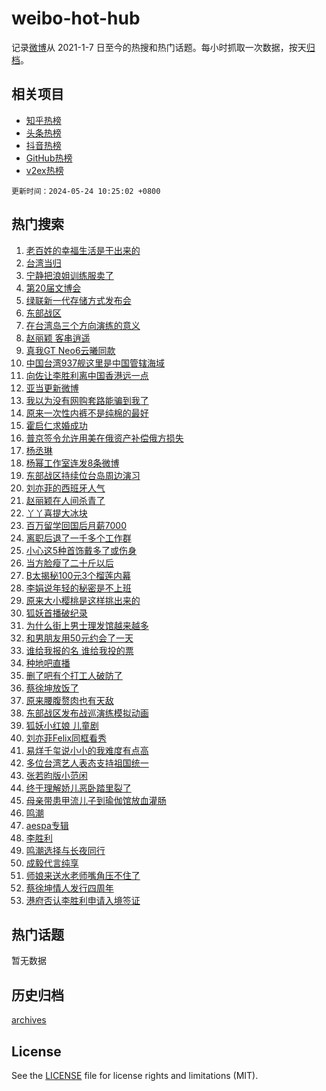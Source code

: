 # weibo-hot-hub

记录[微博](https://www.weibo.com)从 2021-1-7 日至今的热搜和热门话题。每小时抓取一次数据，按天[归档](archives)。

## 相关项目

- [知乎热榜](https://github.com/lonnyzhang423/zhihu-hot-hub)
- [头条热榜](https://github.com/lonnyzhang423/toutiao-hot-hub)
- [抖音热榜](https://github.com/lonnyzhang423/douyin-hot-hub)
- [GitHub热榜](https://github.com/lonnyzhang423/github-hot-hub)
- [v2ex热榜](https://github.com/lonnyzhang423/v2ex-hot-hub)


`更新时间：2024-05-24 10:25:02 +0800`

## 热门搜索

1. [老百姓的幸福生活是干出来的](https://m.weibo.cn/search?containerid=100103type%3D1%26t%3D10%26q%3D%23%E8%80%81%E7%99%BE%E5%A7%93%E7%9A%84%E5%B9%B8%E7%A6%8F%E7%94%9F%E6%B4%BB%E6%98%AF%E5%B9%B2%E5%87%BA%E6%9D%A5%E7%9A%84%23&stream_entry_id=51&isnewpage=1&extparam=seat%3D1%26cate%3D10103%26dgr%3D0%26stream_entry_id%3D51%26filter_type%3Drealtimehot%26q%3D%2523%25E8%2580%2581%25E7%2599%25BE%25E5%25A7%2593%25E7%259A%2584%25E5%25B9%25B8%25E7%25A6%258F%25E7%2594%259F%25E6%25B4%25BB%25E6%2598%25AF%25E5%25B9%25B2%25E5%2587%25BA%25E6%259D%25A5%25E7%259A%2584%2523%26c_type%3D51%26pos%3D0%26display_time%3D1716517501%26pre_seqid%3D171651750126901330929)
1. [台湾当归](https://m.weibo.cn/search?containerid=100103type%3D1%26t%3D10%26q%3D%23%E5%8F%B0%E6%B9%BE%E5%BD%93%E5%BD%92%23&stream_entry_id=31&isnewpage=1&extparam=seat%3D1%26cate%3D5001%26flag%3D1%26realpos%3D1%26dgr%3D0%26lcate%3D5001%26band_rank%3D1%26pos%3D0%26filter_type%3Drealtimehot%26q%3D%2523%25E5%258F%25B0%25E6%25B9%25BE%25E5%25BD%2593%25E5%25BD%2592%2523%26c_type%3D31%26stream_entry_id%3D31%26display_time%3D1716517501%26pre_seqid%3D171651750126901330929)
1. [宁静把浪姐训练服卖了](https://m.weibo.cn/search?containerid=100103type%3D1%26t%3D10%26q%3D%23%E5%AE%81%E9%9D%99%E6%8A%8A%E6%B5%AA%E5%A7%90%E8%AE%AD%E7%BB%83%E6%9C%8D%E5%8D%96%E4%BA%86%23&stream_entry_id=31&isnewpage=1&extparam=seat%3D1%26cate%3D5001%26flag%3D1%26realpos%3D2%26dgr%3D0%26lcate%3D5001%26band_rank%3D2%26pos%3D1%26filter_type%3Drealtimehot%26q%3D%2523%25E5%25AE%2581%25E9%259D%2599%25E6%258A%258A%25E6%25B5%25AA%25E5%25A7%2590%25E8%25AE%25AD%25E7%25BB%2583%25E6%259C%258D%25E5%258D%2596%25E4%25BA%2586%2523%26c_type%3D31%26stream_entry_id%3D31%26display_time%3D1716517501%26pre_seqid%3D171651750126901330929)
1. [第20届文博会](https://m.weibo.cn/search?containerid=100103type%3D1%26t%3D10%26q%3D%23%E7%AC%AC20%E5%B1%8A%E6%96%87%E5%8D%9A%E4%BC%9A%23&stream_entry_id=31&isnewpage=1&extparam=seat%3D1%26cate%3D5001%26flag%3D0%26realpos%3D3%26dgr%3D0%26lcate%3D5001%26band_rank%3D3%26pos%3D2%26filter_type%3Drealtimehot%26q%3D%2523%25E7%25AC%25AC20%25E5%25B1%258A%25E6%2596%2587%25E5%258D%259A%25E4%25BC%259A%2523%26c_type%3D31%26stream_entry_id%3D31%26display_time%3D1716517501%26pre_seqid%3D171651750126901330929)
1. [绿联新一代存储方式发布会](https://m.weibo.cn/search?containerid=100103type%3D1%26t%3D10%26q%3D%23%E7%BB%BF%E8%81%94%E6%96%B0%E4%B8%80%E4%BB%A3%E5%AD%98%E5%82%A8%E6%96%B9%E5%BC%8F%E5%8F%91%E5%B8%83%E4%BC%9A%23&stream_entry_id=31&isnewpage=1&extparam=seat%3D1%26adid%3D237731%26cate%3D5001%26stream_entry_id%3D31%26dgr%3D0%26lcate%3D5001%26topic_ad%3D1%26filter_type%3Drealtimehot%26q%3D%2523%25E7%25BB%25BF%25E8%2581%2594%25E6%2596%25B0%25E4%25B8%2580%25E4%25BB%25A3%25E5%25AD%2598%25E5%2582%25A8%25E6%2596%25B9%25E5%25BC%258F%25E5%258F%2591%25E5%25B8%2583%25E4%25BC%259A%2523%26pos%3D3%26is_ad_pos%3D1%26c_type%3D31%26band_rank%3D4%26display_time%3D1716517501%26pre_seqid%3D171651750126901330929)
1. [东部战区](https://m.weibo.cn/search?containerid=100103type%3D1%26t%3D10%26q%3D%23%E4%B8%9C%E9%83%A8%E6%88%98%E5%8C%BA%23&stream_entry_id=31&isnewpage=1&extparam=seat%3D1%26cate%3D5001%26flag%3D2%26realpos%3D4%26dgr%3D0%26lcate%3D5001%26band_rank%3D4%26pos%3D4%26filter_type%3Drealtimehot%26q%3D%2523%25E4%25B8%259C%25E9%2583%25A8%25E6%2588%2598%25E5%258C%25BA%2523%26c_type%3D31%26stream_entry_id%3D31%26display_time%3D1716517501%26pre_seqid%3D171651750126901330929)
1. [在台湾岛三个方向演练的意义](https://m.weibo.cn/search?containerid=100103type%3D1%26t%3D10%26q%3D%23%E5%9C%A8%E5%8F%B0%E6%B9%BE%E5%B2%9B%E4%B8%89%E4%B8%AA%E6%96%B9%E5%90%91%E6%BC%94%E7%BB%83%E7%9A%84%E6%84%8F%E4%B9%89%23&stream_entry_id=31&isnewpage=1&extparam=seat%3D1%26cate%3D5001%26flag%3D0%26realpos%3D5%26dgr%3D0%26lcate%3D5001%26band_rank%3D5%26pos%3D5%26filter_type%3Drealtimehot%26q%3D%2523%25E5%259C%25A8%25E5%258F%25B0%25E6%25B9%25BE%25E5%25B2%259B%25E4%25B8%2589%25E4%25B8%25AA%25E6%2596%25B9%25E5%2590%2591%25E6%25BC%2594%25E7%25BB%2583%25E7%259A%2584%25E6%2584%258F%25E4%25B9%2589%2523%26c_type%3D31%26stream_entry_id%3D31%26display_time%3D1716517501%26pre_seqid%3D171651750126901330929)
1. [赵丽颖 客串逍遥](https://m.weibo.cn/search?containerid=100103type%3D1%26t%3D10%26q%3D%E8%B5%B5%E4%B8%BD%E9%A2%96+%E5%AE%A2%E4%B8%B2%E9%80%8D%E9%81%A5&stream_entry_id=31&isnewpage=1&extparam=seat%3D1%26cate%3D5001%26flag%3D1%26realpos%3D6%26dgr%3D0%26lcate%3D5001%26band_rank%3D6%26pos%3D6%26filter_type%3Drealtimehot%26q%3D%25E8%25B5%25B5%25E4%25B8%25BD%25E9%25A2%2596%2520%25E5%25AE%25A2%25E4%25B8%25B2%25E9%2580%258D%25E9%2581%25A5%26c_type%3D31%26stream_entry_id%3D31%26display_time%3D1716517501%26pre_seqid%3D171651750126901330929)
1. [真我GT Neo6云曦同款](https://m.weibo.cn/search?containerid=100103type%3D1%26t%3D10%26q%3D%23%E7%9C%9F%E6%88%91GT+Neo6%E4%BA%91%E6%9B%A6%E5%90%8C%E6%AC%BE%23&stream_entry_id=31&isnewpage=1&extparam=seat%3D1%26adid%3D237743%26cate%3D5001%26stream_entry_id%3D31%26dgr%3D0%26lcate%3D5001%26topic_ad%3D1%26filter_type%3Drealtimehot%26q%3D%2523%25E7%259C%259F%25E6%2588%2591GT%2520Neo6%25E4%25BA%2591%25E6%259B%25A6%25E5%2590%258C%25E6%25AC%25BE%2523%26pos%3D7%26is_ad_pos%3D1%26c_type%3D31%26band_rank%3D7%26display_time%3D1716517501%26pre_seqid%3D171651750126901330929)
1. [中国台湾937舰这里是中国管辖海域](https://m.weibo.cn/search?containerid=100103type%3D1%26t%3D10%26q%3D%23%E4%B8%AD%E5%9B%BD%E5%8F%B0%E6%B9%BE937%E8%88%B0%E8%BF%99%E9%87%8C%E6%98%AF%E4%B8%AD%E5%9B%BD%E7%AE%A1%E8%BE%96%E6%B5%B7%E5%9F%9F%23&stream_entry_id=31&isnewpage=1&extparam=seat%3D1%26cate%3D5001%26flag%3D0%26realpos%3D7%26dgr%3D0%26lcate%3D5001%26band_rank%3D7%26pos%3D8%26filter_type%3Drealtimehot%26q%3D%2523%25E4%25B8%25AD%25E5%259B%25BD%25E5%258F%25B0%25E6%25B9%25BE937%25E8%2588%25B0%25E8%25BF%2599%25E9%2587%258C%25E6%2598%25AF%25E4%25B8%25AD%25E5%259B%25BD%25E7%25AE%25A1%25E8%25BE%2596%25E6%25B5%25B7%25E5%259F%259F%2523%26c_type%3D31%26stream_entry_id%3D31%26display_time%3D1716517501%26pre_seqid%3D171651750126901330929)
1. [向佐让李胜利离中国香港远一点](https://m.weibo.cn/search?containerid=100103type%3D1%26t%3D10%26q%3D%23%E5%90%91%E4%BD%90%E8%AE%A9%E6%9D%8E%E8%83%9C%E5%88%A9%E7%A6%BB%E4%B8%AD%E5%9B%BD%E9%A6%99%E6%B8%AF%E8%BF%9C%E4%B8%80%E7%82%B9%23&stream_entry_id=31&isnewpage=1&extparam=seat%3D1%26cate%3D5001%26flag%3D2%26realpos%3D8%26dgr%3D0%26lcate%3D5001%26band_rank%3D8%26pos%3D9%26filter_type%3Drealtimehot%26q%3D%2523%25E5%2590%2591%25E4%25BD%2590%25E8%25AE%25A9%25E6%259D%258E%25E8%2583%259C%25E5%2588%25A9%25E7%25A6%25BB%25E4%25B8%25AD%25E5%259B%25BD%25E9%25A6%2599%25E6%25B8%25AF%25E8%25BF%259C%25E4%25B8%2580%25E7%2582%25B9%2523%26c_type%3D31%26stream_entry_id%3D31%26display_time%3D1716517501%26pre_seqid%3D171651750126901330929)
1. [亚当更新微博](https://m.weibo.cn/search?containerid=100103type%3D1%26t%3D10%26q%3D%23%E4%BA%9A%E5%BD%93%E6%9B%B4%E6%96%B0%E5%BE%AE%E5%8D%9A%23&stream_entry_id=31&isnewpage=1&extparam=seat%3D1%26cate%3D5001%26flag%3D0%26realpos%3D9%26dgr%3D0%26lcate%3D5001%26band_rank%3D9%26pos%3D10%26filter_type%3Drealtimehot%26q%3D%2523%25E4%25BA%259A%25E5%25BD%2593%25E6%259B%25B4%25E6%2596%25B0%25E5%25BE%25AE%25E5%258D%259A%2523%26c_type%3D31%26stream_entry_id%3D31%26display_time%3D1716517501%26pre_seqid%3D171651750126901330929)
1. [我以为没有网购套路能骗到我了](https://m.weibo.cn/search?containerid=100103type%3D1%26t%3D10%26q%3D%23%E6%88%91%E4%BB%A5%E4%B8%BA%E6%B2%A1%E6%9C%89%E7%BD%91%E8%B4%AD%E5%A5%97%E8%B7%AF%E8%83%BD%E9%AA%97%E5%88%B0%E6%88%91%E4%BA%86%23&stream_entry_id=31&isnewpage=1&extparam=seat%3D1%26cate%3D5001%26flag%3D1%26realpos%3D10%26dgr%3D0%26lcate%3D5001%26band_rank%3D10%26pos%3D11%26filter_type%3Drealtimehot%26q%3D%2523%25E6%2588%2591%25E4%25BB%25A5%25E4%25B8%25BA%25E6%25B2%25A1%25E6%259C%2589%25E7%25BD%2591%25E8%25B4%25AD%25E5%25A5%2597%25E8%25B7%25AF%25E8%2583%25BD%25E9%25AA%2597%25E5%2588%25B0%25E6%2588%2591%25E4%25BA%2586%2523%26c_type%3D31%26stream_entry_id%3D31%26display_time%3D1716517501%26pre_seqid%3D171651750126901330929)
1. [原来一次性内裤不是纯棉的最好](https://m.weibo.cn/search?containerid=100103type%3D1%26t%3D10%26q%3D%23%E5%8E%9F%E6%9D%A5%E4%B8%80%E6%AC%A1%E6%80%A7%E5%86%85%E8%A3%A4%E4%B8%8D%E6%98%AF%E7%BA%AF%E6%A3%89%E7%9A%84%E6%9C%80%E5%A5%BD%23&stream_entry_id=31&isnewpage=1&extparam=seat%3D1%26cate%3D5001%26flag%3D0%26realpos%3D11%26dgr%3D0%26lcate%3D5001%26band_rank%3D11%26pos%3D12%26filter_type%3Drealtimehot%26q%3D%2523%25E5%258E%259F%25E6%259D%25A5%25E4%25B8%2580%25E6%25AC%25A1%25E6%2580%25A7%25E5%2586%2585%25E8%25A3%25A4%25E4%25B8%258D%25E6%2598%25AF%25E7%25BA%25AF%25E6%25A3%2589%25E7%259A%2584%25E6%259C%2580%25E5%25A5%25BD%2523%26c_type%3D31%26stream_entry_id%3D31%26display_time%3D1716517501%26pre_seqid%3D171651750126901330929)
1. [霍启仁求婚成功](https://m.weibo.cn/search?containerid=100103type%3D1%26t%3D10%26q%3D%E9%9C%8D%E5%90%AF%E4%BB%81%E6%B1%82%E5%A9%9A%E6%88%90%E5%8A%9F&stream_entry_id=31&isnewpage=1&extparam=seat%3D1%26cate%3D5001%26flag%3D2%26realpos%3D12%26dgr%3D0%26lcate%3D5001%26band_rank%3D12%26pos%3D13%26filter_type%3Drealtimehot%26q%3D%25E9%259C%258D%25E5%2590%25AF%25E4%25BB%2581%25E6%25B1%2582%25E5%25A9%259A%25E6%2588%2590%25E5%258A%259F%26c_type%3D31%26stream_entry_id%3D31%26display_time%3D1716517501%26pre_seqid%3D171651750126901330929)
1. [普京签令允许用美在俄资产补偿俄方损失](https://m.weibo.cn/search?containerid=100103type%3D1%26t%3D10%26q%3D%23%E6%99%AE%E4%BA%AC%E7%AD%BE%E4%BB%A4%E5%85%81%E8%AE%B8%E7%94%A8%E7%BE%8E%E5%9C%A8%E4%BF%84%E8%B5%84%E4%BA%A7%E8%A1%A5%E5%81%BF%E4%BF%84%E6%96%B9%E6%8D%9F%E5%A4%B1%23&stream_entry_id=31&isnewpage=1&extparam=seat%3D1%26cate%3D5001%26flag%3D0%26realpos%3D13%26dgr%3D0%26lcate%3D5001%26band_rank%3D13%26pos%3D14%26filter_type%3Drealtimehot%26q%3D%2523%25E6%2599%25AE%25E4%25BA%25AC%25E7%25AD%25BE%25E4%25BB%25A4%25E5%2585%2581%25E8%25AE%25B8%25E7%2594%25A8%25E7%25BE%258E%25E5%259C%25A8%25E4%25BF%2584%25E8%25B5%2584%25E4%25BA%25A7%25E8%25A1%25A5%25E5%2581%25BF%25E4%25BF%2584%25E6%2596%25B9%25E6%258D%259F%25E5%25A4%25B1%2523%26c_type%3D31%26stream_entry_id%3D31%26display_time%3D1716517501%26pre_seqid%3D171651750126901330929)
1. [杨丞琳](https://m.weibo.cn/search?containerid=100103type%3D1%26t%3D10%26q%3D%E6%9D%A8%E4%B8%9E%E7%90%B3&stream_entry_id=31&isnewpage=1&extparam=seat%3D1%26cate%3D5001%26flag%3D2%26realpos%3D14%26dgr%3D0%26lcate%3D5001%26band_rank%3D14%26pos%3D15%26filter_type%3Drealtimehot%26q%3D%25E6%259D%25A8%25E4%25B8%259E%25E7%2590%25B3%26c_type%3D31%26stream_entry_id%3D31%26display_time%3D1716517501%26pre_seqid%3D171651750126901330929)
1. [杨幂工作室连发8条微博](https://m.weibo.cn/search?containerid=100103type%3D1%26t%3D10%26q%3D%23%E6%9D%A8%E5%B9%82%E5%B7%A5%E4%BD%9C%E5%AE%A4%E8%BF%9E%E5%8F%918%E6%9D%A1%E5%BE%AE%E5%8D%9A%23&stream_entry_id=31&isnewpage=1&extparam=seat%3D1%26cate%3D5001%26flag%3D2%26realpos%3D15%26dgr%3D0%26lcate%3D5001%26band_rank%3D15%26pos%3D16%26filter_type%3Drealtimehot%26q%3D%2523%25E6%259D%25A8%25E5%25B9%2582%25E5%25B7%25A5%25E4%25BD%259C%25E5%25AE%25A4%25E8%25BF%259E%25E5%258F%25918%25E6%259D%25A1%25E5%25BE%25AE%25E5%258D%259A%2523%26c_type%3D31%26stream_entry_id%3D31%26display_time%3D1716517501%26pre_seqid%3D171651750126901330929)
1. [东部战区持续位台岛周边演习](https://m.weibo.cn/search?containerid=100103type%3D1%26t%3D10%26q%3D%23%E4%B8%9C%E9%83%A8%E6%88%98%E5%8C%BA%E6%8C%81%E7%BB%AD%E4%BD%8D%E5%8F%B0%E5%B2%9B%E5%91%A8%E8%BE%B9%E6%BC%94%E4%B9%A0%23&stream_entry_id=31&isnewpage=1&extparam=seat%3D1%26cate%3D5001%26flag%3D1%26realpos%3D16%26dgr%3D0%26lcate%3D5001%26band_rank%3D16%26pos%3D17%26filter_type%3Drealtimehot%26q%3D%2523%25E4%25B8%259C%25E9%2583%25A8%25E6%2588%2598%25E5%258C%25BA%25E6%258C%2581%25E7%25BB%25AD%25E4%25BD%258D%25E5%258F%25B0%25E5%25B2%259B%25E5%2591%25A8%25E8%25BE%25B9%25E6%25BC%2594%25E4%25B9%25A0%2523%26c_type%3D31%26stream_entry_id%3D31%26display_time%3D1716517501%26pre_seqid%3D171651750126901330929)
1. [刘亦菲的西班牙人气](https://m.weibo.cn/search?containerid=100103type%3D1%26t%3D10%26q%3D%23%E5%88%98%E4%BA%A6%E8%8F%B2%E7%9A%84%E8%A5%BF%E7%8F%AD%E7%89%99%E4%BA%BA%E6%B0%94%23&stream_entry_id=31&isnewpage=1&extparam=seat%3D1%26cate%3D5001%26flag%3D1%26realpos%3D17%26dgr%3D0%26lcate%3D5001%26band_rank%3D17%26pos%3D18%26filter_type%3Drealtimehot%26q%3D%2523%25E5%2588%2598%25E4%25BA%25A6%25E8%258F%25B2%25E7%259A%2584%25E8%25A5%25BF%25E7%258F%25AD%25E7%2589%2599%25E4%25BA%25BA%25E6%25B0%2594%2523%26c_type%3D31%26stream_entry_id%3D31%26display_time%3D1716517501%26pre_seqid%3D171651750126901330929)
1. [赵丽颖在人间杀青了](https://m.weibo.cn/search?containerid=100103type%3D1%26t%3D10%26q%3D%23%E8%B5%B5%E4%B8%BD%E9%A2%96%E5%9C%A8%E4%BA%BA%E9%97%B4%E6%9D%80%E9%9D%92%E4%BA%86%23&stream_entry_id=31&isnewpage=1&extparam=seat%3D1%26cate%3D5001%26flag%3D0%26realpos%3D18%26dgr%3D0%26lcate%3D5001%26band_rank%3D18%26pos%3D19%26filter_type%3Drealtimehot%26q%3D%2523%25E8%25B5%25B5%25E4%25B8%25BD%25E9%25A2%2596%25E5%259C%25A8%25E4%25BA%25BA%25E9%2597%25B4%25E6%259D%2580%25E9%259D%2592%25E4%25BA%2586%2523%26c_type%3D31%26stream_entry_id%3D31%26display_time%3D1716517501%26pre_seqid%3D171651750126901330929)
1. [丫丫喜提大冰块](https://m.weibo.cn/search?containerid=100103type%3D1%26t%3D10%26q%3D%23%E4%B8%AB%E4%B8%AB%E5%96%9C%E6%8F%90%E5%A4%A7%E5%86%B0%E5%9D%97%23&stream_entry_id=31&isnewpage=1&extparam=seat%3D1%26cate%3D5001%26flag%3D32768%26realpos%3D19%26dgr%3D0%26lcate%3D5001%26band_rank%3D19%26pos%3D20%26filter_type%3Drealtimehot%26q%3D%2523%25E4%25B8%25AB%25E4%25B8%25AB%25E5%2596%259C%25E6%258F%2590%25E5%25A4%25A7%25E5%2586%25B0%25E5%259D%2597%2523%26c_type%3D31%26stream_entry_id%3D31%26display_time%3D1716517501%26pre_seqid%3D171651750126901330929)
1. [百万留学回国后月薪7000](https://m.weibo.cn/search?containerid=100103type%3D1%26t%3D10%26q%3D%23%E7%99%BE%E4%B8%87%E7%95%99%E5%AD%A6%E5%9B%9E%E5%9B%BD%E5%90%8E%E6%9C%88%E8%96%AA7000%23&stream_entry_id=31&isnewpage=1&extparam=seat%3D1%26cate%3D5001%26flag%3D0%26realpos%3D20%26dgr%3D0%26lcate%3D5001%26band_rank%3D20%26pos%3D21%26filter_type%3Drealtimehot%26q%3D%2523%25E7%2599%25BE%25E4%25B8%2587%25E7%2595%2599%25E5%25AD%25A6%25E5%259B%259E%25E5%259B%25BD%25E5%2590%258E%25E6%259C%2588%25E8%2596%25AA7000%2523%26c_type%3D31%26stream_entry_id%3D31%26display_time%3D1716517501%26pre_seqid%3D171651750126901330929)
1. [离职后退了一千多个工作群](https://m.weibo.cn/search?containerid=100103type%3D1%26t%3D10%26q%3D%23%E7%A6%BB%E8%81%8C%E5%90%8E%E9%80%80%E4%BA%86%E4%B8%80%E5%8D%83%E5%A4%9A%E4%B8%AA%E5%B7%A5%E4%BD%9C%E7%BE%A4%23&stream_entry_id=31&isnewpage=1&extparam=seat%3D1%26cate%3D5001%26flag%3D2%26realpos%3D21%26dgr%3D0%26lcate%3D5001%26band_rank%3D21%26pos%3D22%26filter_type%3Drealtimehot%26q%3D%2523%25E7%25A6%25BB%25E8%2581%258C%25E5%2590%258E%25E9%2580%2580%25E4%25BA%2586%25E4%25B8%2580%25E5%258D%2583%25E5%25A4%259A%25E4%25B8%25AA%25E5%25B7%25A5%25E4%25BD%259C%25E7%25BE%25A4%2523%26c_type%3D31%26stream_entry_id%3D31%26display_time%3D1716517501%26pre_seqid%3D171651750126901330929)
1. [小心这5种首饰戴多了或伤身](https://m.weibo.cn/search?containerid=100103type%3D1%26t%3D10%26q%3D%23%E5%B0%8F%E5%BF%83%E8%BF%995%E7%A7%8D%E9%A6%96%E9%A5%B0%E6%88%B4%E5%A4%9A%E4%BA%86%E6%88%96%E4%BC%A4%E8%BA%AB%23&stream_entry_id=31&isnewpage=1&extparam=seat%3D1%26cate%3D5001%26flag%3D1%26realpos%3D22%26dgr%3D0%26lcate%3D5001%26band_rank%3D22%26pos%3D23%26filter_type%3Drealtimehot%26q%3D%2523%25E5%25B0%258F%25E5%25BF%2583%25E8%25BF%25995%25E7%25A7%258D%25E9%25A6%2596%25E9%25A5%25B0%25E6%2588%25B4%25E5%25A4%259A%25E4%25BA%2586%25E6%2588%2596%25E4%25BC%25A4%25E8%25BA%25AB%2523%26c_type%3D31%26stream_entry_id%3D31%26display_time%3D1716517501%26pre_seqid%3D171651750126901330929)
1. [当方脸瘦了二十斤以后](https://m.weibo.cn/search?containerid=100103type%3D1%26t%3D10%26q%3D%23%E5%BD%93%E6%96%B9%E8%84%B8%E7%98%A6%E4%BA%86%E4%BA%8C%E5%8D%81%E6%96%A4%E4%BB%A5%E5%90%8E%23&stream_entry_id=31&isnewpage=1&extparam=seat%3D1%26cate%3D5001%26flag%3D0%26realpos%3D23%26dgr%3D0%26lcate%3D5001%26band_rank%3D23%26pos%3D24%26filter_type%3Drealtimehot%26q%3D%2523%25E5%25BD%2593%25E6%2596%25B9%25E8%2584%25B8%25E7%2598%25A6%25E4%25BA%2586%25E4%25BA%258C%25E5%258D%2581%25E6%2596%25A4%25E4%25BB%25A5%25E5%2590%258E%2523%26c_type%3D31%26stream_entry_id%3D31%26display_time%3D1716517501%26pre_seqid%3D171651750126901330929)
1. [B太揭秘100元3个榴莲内幕](https://m.weibo.cn/search?containerid=100103type%3D1%26t%3D10%26q%3D%23B%E5%A4%AA%E6%8F%AD%E7%A7%98100%E5%85%833%E4%B8%AA%E6%A6%B4%E8%8E%B2%E5%86%85%E5%B9%95%23&stream_entry_id=31&isnewpage=1&extparam=seat%3D1%26cate%3D5001%26flag%3D0%26realpos%3D24%26dgr%3D0%26lcate%3D5001%26band_rank%3D24%26pos%3D25%26filter_type%3Drealtimehot%26q%3D%2523B%25E5%25A4%25AA%25E6%258F%25AD%25E7%25A7%2598100%25E5%2585%25833%25E4%25B8%25AA%25E6%25A6%25B4%25E8%258E%25B2%25E5%2586%2585%25E5%25B9%2595%2523%26c_type%3D31%26stream_entry_id%3D31%26display_time%3D1716517501%26pre_seqid%3D171651750126901330929)
1. [李娟说年轻的秘密是不上班](https://m.weibo.cn/search?containerid=100103type%3D1%26t%3D10%26q%3D%23%E6%9D%8E%E5%A8%9F%E8%AF%B4%E5%B9%B4%E8%BD%BB%E7%9A%84%E7%A7%98%E5%AF%86%E6%98%AF%E4%B8%8D%E4%B8%8A%E7%8F%AD%23&stream_entry_id=31&isnewpage=1&extparam=seat%3D1%26cate%3D5001%26flag%3D1%26realpos%3D25%26dgr%3D0%26lcate%3D5001%26band_rank%3D25%26pos%3D26%26filter_type%3Drealtimehot%26q%3D%2523%25E6%259D%258E%25E5%25A8%259F%25E8%25AF%25B4%25E5%25B9%25B4%25E8%25BD%25BB%25E7%259A%2584%25E7%25A7%2598%25E5%25AF%2586%25E6%2598%25AF%25E4%25B8%258D%25E4%25B8%258A%25E7%258F%25AD%2523%26c_type%3D31%26stream_entry_id%3D31%26display_time%3D1716517501%26pre_seqid%3D171651750126901330929)
1. [原来大小樱桃是这样挑出来的](https://m.weibo.cn/search?containerid=100103type%3D1%26t%3D10%26q%3D%23%E5%8E%9F%E6%9D%A5%E5%A4%A7%E5%B0%8F%E6%A8%B1%E6%A1%83%E6%98%AF%E8%BF%99%E6%A0%B7%E6%8C%91%E5%87%BA%E6%9D%A5%E7%9A%84%23&stream_entry_id=31&isnewpage=1&extparam=seat%3D1%26cate%3D5001%26flag%3D1%26realpos%3D26%26dgr%3D0%26lcate%3D5001%26band_rank%3D26%26pos%3D27%26filter_type%3Drealtimehot%26q%3D%2523%25E5%258E%259F%25E6%259D%25A5%25E5%25A4%25A7%25E5%25B0%258F%25E6%25A8%25B1%25E6%25A1%2583%25E6%2598%25AF%25E8%25BF%2599%25E6%25A0%25B7%25E6%258C%2591%25E5%2587%25BA%25E6%259D%25A5%25E7%259A%2584%2523%26c_type%3D31%26stream_entry_id%3D31%26display_time%3D1716517501%26pre_seqid%3D171651750126901330929)
1. [狐妖首播破纪录](https://m.weibo.cn/search?containerid=100103type%3D1%26t%3D10%26q%3D%23%E7%8B%90%E5%A6%96%E9%A6%96%E6%92%AD%E7%A0%B4%E7%BA%AA%E5%BD%95%23&stream_entry_id=31&isnewpage=1&extparam=seat%3D1%26cate%3D5001%26flag%3D1%26realpos%3D27%26dgr%3D0%26lcate%3D5001%26band_rank%3D27%26pos%3D28%26filter_type%3Drealtimehot%26q%3D%2523%25E7%258B%2590%25E5%25A6%2596%25E9%25A6%2596%25E6%2592%25AD%25E7%25A0%25B4%25E7%25BA%25AA%25E5%25BD%2595%2523%26c_type%3D31%26stream_entry_id%3D31%26display_time%3D1716517501%26pre_seqid%3D171651750126901330929)
1. [为什么街上男士理发馆越来越多](https://m.weibo.cn/search?containerid=100103type%3D1%26t%3D10%26q%3D%23%E4%B8%BA%E4%BB%80%E4%B9%88%E8%A1%97%E4%B8%8A%E7%94%B7%E5%A3%AB%E7%90%86%E5%8F%91%E9%A6%86%E8%B6%8A%E6%9D%A5%E8%B6%8A%E5%A4%9A%23&stream_entry_id=31&isnewpage=1&extparam=seat%3D1%26cate%3D5001%26flag%3D1%26realpos%3D28%26dgr%3D0%26lcate%3D5001%26band_rank%3D28%26pos%3D29%26filter_type%3Drealtimehot%26q%3D%2523%25E4%25B8%25BA%25E4%25BB%2580%25E4%25B9%2588%25E8%25A1%2597%25E4%25B8%258A%25E7%2594%25B7%25E5%25A3%25AB%25E7%2590%2586%25E5%258F%2591%25E9%25A6%2586%25E8%25B6%258A%25E6%259D%25A5%25E8%25B6%258A%25E5%25A4%259A%2523%26c_type%3D31%26stream_entry_id%3D31%26display_time%3D1716517501%26pre_seqid%3D171651750126901330929)
1. [和男朋友用50元约会了一天](https://m.weibo.cn/search?containerid=100103type%3D1%26t%3D10%26q%3D%23%E5%92%8C%E7%94%B7%E6%9C%8B%E5%8F%8B%E7%94%A850%E5%85%83%E7%BA%A6%E4%BC%9A%E4%BA%86%E4%B8%80%E5%A4%A9%23&stream_entry_id=31&isnewpage=1&extparam=seat%3D1%26cate%3D5001%26flag%3D0%26realpos%3D29%26dgr%3D0%26lcate%3D5001%26band_rank%3D29%26pos%3D30%26filter_type%3Drealtimehot%26q%3D%2523%25E5%2592%258C%25E7%2594%25B7%25E6%259C%258B%25E5%258F%258B%25E7%2594%25A850%25E5%2585%2583%25E7%25BA%25A6%25E4%25BC%259A%25E4%25BA%2586%25E4%25B8%2580%25E5%25A4%25A9%2523%26c_type%3D31%26stream_entry_id%3D31%26display_time%3D1716517501%26pre_seqid%3D171651750126901330929)
1. [谁给我报的名 谁给我投的票](https://m.weibo.cn/search?containerid=100103type%3D1%26t%3D10%26q%3D%E8%B0%81%E7%BB%99%E6%88%91%E6%8A%A5%E7%9A%84%E5%90%8D+%E8%B0%81%E7%BB%99%E6%88%91%E6%8A%95%E7%9A%84%E7%A5%A8&stream_entry_id=31&isnewpage=1&extparam=seat%3D1%26cate%3D5001%26flag%3D0%26realpos%3D30%26dgr%3D0%26lcate%3D5001%26band_rank%3D30%26pos%3D31%26filter_type%3Drealtimehot%26q%3D%25E8%25B0%2581%25E7%25BB%2599%25E6%2588%2591%25E6%258A%25A5%25E7%259A%2584%25E5%2590%258D%2520%25E8%25B0%2581%25E7%25BB%2599%25E6%2588%2591%25E6%258A%2595%25E7%259A%2584%25E7%25A5%25A8%26c_type%3D31%26stream_entry_id%3D31%26display_time%3D1716517501%26pre_seqid%3D171651750126901330929)
1. [种地吧直播](https://m.weibo.cn/search?containerid=100103type%3D1%26t%3D10%26q%3D%E7%A7%8D%E5%9C%B0%E5%90%A7%E7%9B%B4%E6%92%AD&stream_entry_id=31&isnewpage=1&extparam=seat%3D1%26cate%3D5001%26flag%3D1%26realpos%3D31%26dgr%3D0%26lcate%3D5001%26band_rank%3D31%26pos%3D32%26filter_type%3Drealtimehot%26q%3D%25E7%25A7%258D%25E5%259C%25B0%25E5%2590%25A7%25E7%259B%25B4%25E6%2592%25AD%26c_type%3D31%26stream_entry_id%3D31%26display_time%3D1716517501%26pre_seqid%3D171651750126901330929)
1. [删了吧有个打工人破防了](https://m.weibo.cn/search?containerid=100103type%3D1%26t%3D10%26q%3D%23%E5%88%A0%E4%BA%86%E5%90%A7%E6%9C%89%E4%B8%AA%E6%89%93%E5%B7%A5%E4%BA%BA%E7%A0%B4%E9%98%B2%E4%BA%86%23&stream_entry_id=31&isnewpage=1&extparam=seat%3D1%26cate%3D5001%26flag%3D0%26realpos%3D32%26dgr%3D0%26lcate%3D5001%26band_rank%3D32%26pos%3D33%26filter_type%3Drealtimehot%26q%3D%2523%25E5%2588%25A0%25E4%25BA%2586%25E5%2590%25A7%25E6%259C%2589%25E4%25B8%25AA%25E6%2589%2593%25E5%25B7%25A5%25E4%25BA%25BA%25E7%25A0%25B4%25E9%2598%25B2%25E4%25BA%2586%2523%26c_type%3D31%26stream_entry_id%3D31%26display_time%3D1716517501%26pre_seqid%3D171651750126901330929)
1. [蔡徐坤放饭了](https://m.weibo.cn/search?containerid=100103type%3D1%26t%3D10%26q%3D%23%E8%94%A1%E5%BE%90%E5%9D%A4%E6%94%BE%E9%A5%AD%E4%BA%86%23&stream_entry_id=31&isnewpage=1&extparam=seat%3D1%26cate%3D5001%26flag%3D0%26realpos%3D33%26dgr%3D0%26lcate%3D5001%26band_rank%3D33%26pos%3D34%26filter_type%3Drealtimehot%26q%3D%2523%25E8%2594%25A1%25E5%25BE%2590%25E5%259D%25A4%25E6%2594%25BE%25E9%25A5%25AD%25E4%25BA%2586%2523%26c_type%3D31%26stream_entry_id%3D31%26display_time%3D1716517501%26pre_seqid%3D171651750126901330929)
1. [原来腰腹赘肉也有天敌](https://m.weibo.cn/search?containerid=100103type%3D1%26t%3D10%26q%3D%E5%8E%9F%E6%9D%A5%E8%85%B0%E8%85%B9%E8%B5%98%E8%82%89%E4%B9%9F%E6%9C%89%E5%A4%A9%E6%95%8C&stream_entry_id=31&isnewpage=1&extparam=seat%3D1%26cate%3D5001%26flag%3D1%26realpos%3D34%26dgr%3D0%26lcate%3D5001%26band_rank%3D34%26pos%3D35%26filter_type%3Drealtimehot%26q%3D%25E5%258E%259F%25E6%259D%25A5%25E8%2585%25B0%25E8%2585%25B9%25E8%25B5%2598%25E8%2582%2589%25E4%25B9%259F%25E6%259C%2589%25E5%25A4%25A9%25E6%2595%258C%26c_type%3D31%26stream_entry_id%3D31%26display_time%3D1716517501%26pre_seqid%3D171651750126901330929)
1. [东部战区发布战巡演练模拟动画](https://m.weibo.cn/search?containerid=100103type%3D1%26t%3D10%26q%3D%23%E4%B8%9C%E9%83%A8%E6%88%98%E5%8C%BA%E5%8F%91%E5%B8%83%E6%88%98%E5%B7%A1%E6%BC%94%E7%BB%83%E6%A8%A1%E6%8B%9F%E5%8A%A8%E7%94%BB%23&stream_entry_id=31&isnewpage=1&extparam=seat%3D1%26cate%3D5001%26flag%3D1%26realpos%3D35%26dgr%3D0%26lcate%3D5001%26band_rank%3D35%26pos%3D36%26filter_type%3Drealtimehot%26q%3D%2523%25E4%25B8%259C%25E9%2583%25A8%25E6%2588%2598%25E5%258C%25BA%25E5%258F%2591%25E5%25B8%2583%25E6%2588%2598%25E5%25B7%25A1%25E6%25BC%2594%25E7%25BB%2583%25E6%25A8%25A1%25E6%258B%259F%25E5%258A%25A8%25E7%2594%25BB%2523%26c_type%3D31%26stream_entry_id%3D31%26display_time%3D1716517501%26pre_seqid%3D171651750126901330929)
1. [狐妖小红娘 儿童剧](https://m.weibo.cn/search?containerid=100103type%3D1%26t%3D10%26q%3D%E7%8B%90%E5%A6%96%E5%B0%8F%E7%BA%A2%E5%A8%98+%E5%84%BF%E7%AB%A5%E5%89%A7&stream_entry_id=31&isnewpage=1&extparam=seat%3D1%26cate%3D5001%26flag%3D0%26realpos%3D36%26dgr%3D0%26lcate%3D5001%26band_rank%3D36%26pos%3D37%26filter_type%3Drealtimehot%26q%3D%25E7%258B%2590%25E5%25A6%2596%25E5%25B0%258F%25E7%25BA%25A2%25E5%25A8%2598%2520%25E5%2584%25BF%25E7%25AB%25A5%25E5%2589%25A7%26c_type%3D31%26stream_entry_id%3D31%26display_time%3D1716517501%26pre_seqid%3D171651750126901330929)
1. [刘亦菲Felix同框看秀](https://m.weibo.cn/search?containerid=100103type%3D1%26t%3D10%26q%3D%23%E5%88%98%E4%BA%A6%E8%8F%B2Felix%E5%90%8C%E6%A1%86%E7%9C%8B%E7%A7%80%23&stream_entry_id=31&isnewpage=1&extparam=seat%3D1%26cate%3D5001%26flag%3D1%26realpos%3D37%26dgr%3D0%26lcate%3D5001%26band_rank%3D37%26pos%3D38%26filter_type%3Drealtimehot%26q%3D%2523%25E5%2588%2598%25E4%25BA%25A6%25E8%258F%25B2Felix%25E5%2590%258C%25E6%25A1%2586%25E7%259C%258B%25E7%25A7%2580%2523%26c_type%3D31%26stream_entry_id%3D31%26display_time%3D1716517501%26pre_seqid%3D171651750126901330929)
1. [易烊千玺说小小的我难度有点高](https://m.weibo.cn/search?containerid=100103type%3D1%26t%3D10%26q%3D%23%E6%98%93%E7%83%8A%E5%8D%83%E7%8E%BA%E8%AF%B4%E5%B0%8F%E5%B0%8F%E7%9A%84%E6%88%91%E9%9A%BE%E5%BA%A6%E6%9C%89%E7%82%B9%E9%AB%98%23&stream_entry_id=31&isnewpage=1&extparam=seat%3D1%26cate%3D5001%26flag%3D1%26realpos%3D38%26dgr%3D0%26lcate%3D5001%26band_rank%3D38%26pos%3D39%26filter_type%3Drealtimehot%26q%3D%2523%25E6%2598%2593%25E7%2583%258A%25E5%258D%2583%25E7%258E%25BA%25E8%25AF%25B4%25E5%25B0%258F%25E5%25B0%258F%25E7%259A%2584%25E6%2588%2591%25E9%259A%25BE%25E5%25BA%25A6%25E6%259C%2589%25E7%2582%25B9%25E9%25AB%2598%2523%26c_type%3D31%26stream_entry_id%3D31%26display_time%3D1716517501%26pre_seqid%3D171651750126901330929)
1. [多位台湾艺人表态支持祖国统一](https://m.weibo.cn/search?containerid=100103type%3D1%26t%3D10%26q%3D%23%E5%A4%9A%E4%BD%8D%E5%8F%B0%E6%B9%BE%E8%89%BA%E4%BA%BA%E8%A1%A8%E6%80%81%E6%94%AF%E6%8C%81%E7%A5%96%E5%9B%BD%E7%BB%9F%E4%B8%80%23&stream_entry_id=31&isnewpage=1&extparam=seat%3D1%26cate%3D5001%26flag%3D0%26realpos%3D39%26dgr%3D0%26lcate%3D5001%26band_rank%3D39%26pos%3D40%26filter_type%3Drealtimehot%26q%3D%2523%25E5%25A4%259A%25E4%25BD%258D%25E5%258F%25B0%25E6%25B9%25BE%25E8%2589%25BA%25E4%25BA%25BA%25E8%25A1%25A8%25E6%2580%2581%25E6%2594%25AF%25E6%258C%2581%25E7%25A5%2596%25E5%259B%25BD%25E7%25BB%259F%25E4%25B8%2580%2523%26c_type%3D31%26stream_entry_id%3D31%26display_time%3D1716517501%26pre_seqid%3D171651750126901330929)
1. [张若昀版小范闲](https://m.weibo.cn/search?containerid=100103type%3D1%26t%3D10%26q%3D%23%E5%BC%A0%E8%8B%A5%E6%98%80%E7%89%88%E5%B0%8F%E8%8C%83%E9%97%B2%23&stream_entry_id=31&isnewpage=1&extparam=seat%3D1%26cate%3D5001%26flag%3D0%26realpos%3D40%26dgr%3D0%26lcate%3D5001%26band_rank%3D40%26pos%3D41%26filter_type%3Drealtimehot%26q%3D%2523%25E5%25BC%25A0%25E8%258B%25A5%25E6%2598%2580%25E7%2589%2588%25E5%25B0%258F%25E8%258C%2583%25E9%2597%25B2%2523%26c_type%3D31%26stream_entry_id%3D31%26display_time%3D1716517501%26pre_seqid%3D171651750126901330929)
1. [终于理解娇儿恶卧踏里裂了](https://m.weibo.cn/search?containerid=100103type%3D1%26t%3D10%26q%3D%23%E7%BB%88%E4%BA%8E%E7%90%86%E8%A7%A3%E5%A8%87%E5%84%BF%E6%81%B6%E5%8D%A7%E8%B8%8F%E9%87%8C%E8%A3%82%E4%BA%86%23&stream_entry_id=31&isnewpage=1&extparam=seat%3D1%26cate%3D5001%26flag%3D0%26realpos%3D41%26dgr%3D0%26lcate%3D5001%26band_rank%3D41%26pos%3D42%26filter_type%3Drealtimehot%26q%3D%2523%25E7%25BB%2588%25E4%25BA%258E%25E7%2590%2586%25E8%25A7%25A3%25E5%25A8%2587%25E5%2584%25BF%25E6%2581%25B6%25E5%258D%25A7%25E8%25B8%258F%25E9%2587%258C%25E8%25A3%2582%25E4%25BA%2586%2523%26c_type%3D31%26stream_entry_id%3D31%26display_time%3D1716517501%26pre_seqid%3D171651750126901330929)
1. [母亲带患甲流儿子到瑜伽馆放血灌肠](https://m.weibo.cn/search?containerid=100103type%3D1%26t%3D10%26q%3D%23%E6%AF%8D%E4%BA%B2%E5%B8%A6%E6%82%A3%E7%94%B2%E6%B5%81%E5%84%BF%E5%AD%90%E5%88%B0%E7%91%9C%E4%BC%BD%E9%A6%86%E6%94%BE%E8%A1%80%E7%81%8C%E8%82%A0%23&stream_entry_id=31&isnewpage=1&extparam=seat%3D1%26cate%3D5001%26flag%3D0%26realpos%3D42%26dgr%3D0%26lcate%3D5001%26band_rank%3D42%26pos%3D43%26filter_type%3Drealtimehot%26q%3D%2523%25E6%25AF%258D%25E4%25BA%25B2%25E5%25B8%25A6%25E6%2582%25A3%25E7%2594%25B2%25E6%25B5%2581%25E5%2584%25BF%25E5%25AD%2590%25E5%2588%25B0%25E7%2591%259C%25E4%25BC%25BD%25E9%25A6%2586%25E6%2594%25BE%25E8%25A1%2580%25E7%2581%258C%25E8%2582%25A0%2523%26c_type%3D31%26stream_entry_id%3D31%26display_time%3D1716517501%26pre_seqid%3D171651750126901330929)
1. [鸣潮](https://m.weibo.cn/search?containerid=100103type%3D1%26t%3D10%26q%3D%23%E9%B8%A3%E6%BD%AE%23&stream_entry_id=31&isnewpage=1&extparam=seat%3D1%26cate%3D5001%26flag%3D0%26realpos%3D43%26dgr%3D0%26lcate%3D5001%26band_rank%3D43%26pos%3D44%26filter_type%3Drealtimehot%26q%3D%2523%25E9%25B8%25A3%25E6%25BD%25AE%2523%26c_type%3D31%26stream_entry_id%3D31%26display_time%3D1716517501%26pre_seqid%3D171651750126901330929)
1. [aespa专辑](https://m.weibo.cn/search?containerid=100103type%3D1%26t%3D10%26q%3Daespa%E4%B8%93%E8%BE%91&stream_entry_id=31&isnewpage=1&extparam=seat%3D1%26cate%3D5001%26flag%3D1%26realpos%3D44%26dgr%3D0%26lcate%3D5001%26band_rank%3D44%26pos%3D45%26filter_type%3Drealtimehot%26q%3Daespa%25E4%25B8%2593%25E8%25BE%2591%26c_type%3D31%26stream_entry_id%3D31%26display_time%3D1716517501%26pre_seqid%3D171651750126901330929)
1. [李胜利](https://m.weibo.cn/search?containerid=100103type%3D1%26t%3D10%26q%3D%E6%9D%8E%E8%83%9C%E5%88%A9&stream_entry_id=31&isnewpage=1&extparam=seat%3D1%26cate%3D5001%26flag%3D0%26realpos%3D45%26dgr%3D0%26lcate%3D5001%26band_rank%3D45%26pos%3D46%26filter_type%3Drealtimehot%26q%3D%25E6%259D%258E%25E8%2583%259C%25E5%2588%25A9%26c_type%3D31%26stream_entry_id%3D31%26display_time%3D1716517501%26pre_seqid%3D171651750126901330929)
1. [鸣潮选择与长夜同行](https://m.weibo.cn/search?containerid=100103type%3D1%26t%3D10%26q%3D%E9%B8%A3%E6%BD%AE%E9%80%89%E6%8B%A9%E4%B8%8E%E9%95%BF%E5%A4%9C%E5%90%8C%E8%A1%8C&stream_entry_id=31&isnewpage=1&extparam=seat%3D1%26adid%3D237853%26cate%3D5001%26flag%3D0%26realpos%3D46%26dgr%3D0%26lcate%3D5001%26band_rank%3D46%26pos%3D47%26filter_type%3Drealtimehot%26q%3D%25E9%25B8%25A3%25E6%25BD%25AE%25E9%2580%2589%25E6%258B%25A9%25E4%25B8%258E%25E9%2595%25BF%25E5%25A4%259C%25E5%2590%258C%25E8%25A1%258C%26c_type%3D31%26stream_entry_id%3D31%26display_time%3D1716517501%26pre_seqid%3D171651750126901330929)
1. [成毅代言纯享](https://m.weibo.cn/search?containerid=100103type%3D1%26t%3D10%26q%3D%E6%88%90%E6%AF%85%E4%BB%A3%E8%A8%80%E7%BA%AF%E4%BA%AB&stream_entry_id=31&isnewpage=1&extparam=seat%3D1%26cate%3D5001%26flag%3D1%26realpos%3D47%26dgr%3D0%26lcate%3D5001%26band_rank%3D47%26pos%3D48%26filter_type%3Drealtimehot%26q%3D%25E6%2588%2590%25E6%25AF%2585%25E4%25BB%25A3%25E8%25A8%2580%25E7%25BA%25AF%25E4%25BA%25AB%26c_type%3D31%26stream_entry_id%3D31%26display_time%3D1716517501%26pre_seqid%3D171651750126901330929)
1. [师娘来送水老师嘴角压不住了](https://m.weibo.cn/search?containerid=100103type%3D1%26t%3D10%26q%3D%23%E5%B8%88%E5%A8%98%E6%9D%A5%E9%80%81%E6%B0%B4%E8%80%81%E5%B8%88%E5%98%B4%E8%A7%92%E5%8E%8B%E4%B8%8D%E4%BD%8F%E4%BA%86%23&stream_entry_id=31&isnewpage=1&extparam=seat%3D1%26cate%3D5001%26flag%3D32768%26realpos%3D48%26dgr%3D0%26lcate%3D5001%26band_rank%3D48%26pos%3D49%26filter_type%3Drealtimehot%26q%3D%2523%25E5%25B8%2588%25E5%25A8%2598%25E6%259D%25A5%25E9%2580%2581%25E6%25B0%25B4%25E8%2580%2581%25E5%25B8%2588%25E5%2598%25B4%25E8%25A7%2592%25E5%258E%258B%25E4%25B8%258D%25E4%25BD%258F%25E4%25BA%2586%2523%26c_type%3D31%26stream_entry_id%3D31%26display_time%3D1716517501%26pre_seqid%3D171651750126901330929)
1. [蔡徐坤情人发行四周年](https://m.weibo.cn/search?containerid=100103type%3D1%26t%3D10%26q%3D%23%E8%94%A1%E5%BE%90%E5%9D%A4%E6%83%85%E4%BA%BA%E5%8F%91%E8%A1%8C%E5%9B%9B%E5%91%A8%E5%B9%B4%23&stream_entry_id=31&isnewpage=1&extparam=seat%3D1%26cate%3D5001%26flag%3D1%26realpos%3D49%26dgr%3D0%26lcate%3D5001%26band_rank%3D49%26pos%3D50%26filter_type%3Drealtimehot%26q%3D%2523%25E8%2594%25A1%25E5%25BE%2590%25E5%259D%25A4%25E6%2583%2585%25E4%25BA%25BA%25E5%258F%2591%25E8%25A1%258C%25E5%259B%259B%25E5%2591%25A8%25E5%25B9%25B4%2523%26c_type%3D31%26stream_entry_id%3D31%26display_time%3D1716517501%26pre_seqid%3D171651750126901330929)
1. [港府否认李胜利申请入境签证](https://m.weibo.cn/search?containerid=100103type%3D1%26t%3D10%26q%3D%23%E6%B8%AF%E5%BA%9C%E5%90%A6%E8%AE%A4%E6%9D%8E%E8%83%9C%E5%88%A9%E7%94%B3%E8%AF%B7%E5%85%A5%E5%A2%83%E7%AD%BE%E8%AF%81%23&stream_entry_id=31&isnewpage=1&extparam=seat%3D1%26cate%3D5001%26flag%3D0%26realpos%3D50%26dgr%3D0%26lcate%3D5001%26band_rank%3D50%26pos%3D51%26filter_type%3Drealtimehot%26q%3D%2523%25E6%25B8%25AF%25E5%25BA%259C%25E5%2590%25A6%25E8%25AE%25A4%25E6%259D%258E%25E8%2583%259C%25E5%2588%25A9%25E7%2594%25B3%25E8%25AF%25B7%25E5%2585%25A5%25E5%25A2%2583%25E7%25AD%25BE%25E8%25AF%2581%2523%26c_type%3D31%26stream_entry_id%3D31%26display_time%3D1716517501%26pre_seqid%3D171651750126901330929)

## 热门话题

暂无数据

## 历史归档

[archives](archives)

## License

See the [LICENSE](LICENSE) file for license rights and limitations (MIT).
